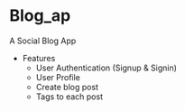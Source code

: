 # Blog_ap
A Social Blog App
* Features
    * User Authentication (Signup & Signin)
    * User Profile
    * Create blog post
    * Tags to each post
